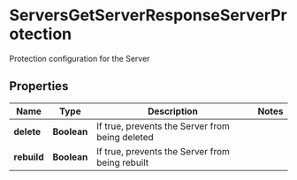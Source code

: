 

# ServersGetServerResponseServerProtection

Protection configuration for the Server

## Properties

| Name | Type | Description | Notes |
|------------ | ------------- | ------------- | -------------|
|**delete** | **Boolean** | If true, prevents the Server from being deleted |  |
|**rebuild** | **Boolean** | If true, prevents the Server from being rebuilt |  |



